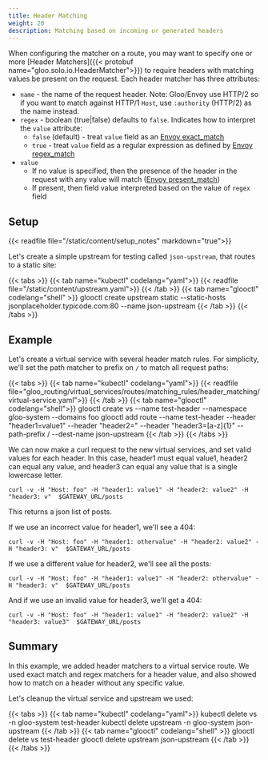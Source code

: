 ```yaml
---
title: Header Matching
weight: 20
description: Matching based on incoming or generated headers
---
```


When configuring the matcher on a route, you may want to specify one or more 
[Header Matchers]({{< protobuf name="gloo.solo.io.HeaderMatcher">}}) to require headers 
with matching values be present on the request. Each header matcher has three attributes:

* `name` - the name of the request header. Note: Gloo/Envoy use HTTP/2 so if you want to match against HTTP/1 `Host`,
use `:authority` (HTTP/2) as the name instead.
* `regex` - boolean (true|false) defaults to `false`. Indicates how to interpret the `value` attribute:
  * `false` (default) - treat `value` field as an [Envoy exact_match](https://www.envoyproxy.io/docs/envoy/latest/api-v2/api/v2/route/route.proto#envoy-api-field-route-headermatcher-exact-match)
  * `true` - treat `value` field as a regular expression as defined by [Envoy regex_match](https://www.envoyproxy.io/docs/envoy/latest/api-v2/api/v2/route/route.proto#envoy-api-field-route-headermatcher-regex-match)
* `value`
  * If no value is specified, then the presence of the header in the request with any value will match
([Envoy present_match](https://www.envoyproxy.io/docs/envoy/latest/api-v2/api/v2/route/route.proto#envoy-api-field-route-headermatcher-present-match))
  * If present, then field value interpreted based on the value of `regex` field

## Setup

{{< readfile file="/static/content/setup_notes" markdown="true">}}

Let's create a simple upstream for testing called `json-upstream`, that routes to a static site:

{{< tabs >}}
{{< tab name="kubectl" codelang="yaml">}}
{{< readfile file="/static/content/upstream.yaml">}}
{{< /tab >}}
{{< tab name="glooctl" codelang="shell" >}}
glooctl create upstream static --static-hosts jsonplaceholder.typicode.com:80 --name json-upstream
{{< /tab >}}
{{< /tabs >}}

## Example

Let's create a virtual service with several header match rules. For simplicity, we'll set the path matcher to prefix on `/` to match all request paths: 

{{< tabs >}}
{{< tab name="kubectl" codelang="yaml">}}
{{< readfile file="gloo_routing/virtual_services/routes/matching_rules/header_matching/virtual-service.yaml">}}
{{< /tab >}}
{{< tab name="glooctl" codelang="shell">}}
glooctl create vs --name test-header --namespace gloo-system --domains foo 
glooctl add route --name test-header --header "header1=value1" --header "header2=" --header "header3=[a-z]{1}" --path-prefix / --dest-name json-upstream
{{< /tab >}}
{{< /tabs >}}

We can now make a curl request to the new virtual services, and set valid values for each header. In this case, header1 must equal value1, 
header2 can equal any value, and header3 can equal any value that is a single lowercase letter. 

```shell
curl -v -H "Host: foo" -H "header1: value1" -H "header2: value2" -H "header3: v"  $GATEWAY_URL/posts
```

This returns a json list of posts. 

If we use an incorrect value for header1, we'll see a 404:

```shell
curl -v -H "Host: foo" -H "header1: othervalue" -H "header2: value2" -H "header3: v"  $GATEWAY_URL/posts
```

If we use a different value for header2, we'll see all the posts:
```shell
curl -v -H "Host: foo" -H "header1: value1" -H "header2: othervalue" -H "header3: v"  $GATEWAY_URL/posts
```

And if we use an invalid value for header3, we'll get a 404: 
```shell
curl -v -H "Host: foo" -H "header1: value1" -H "header2: value2" -H "header3: value3"  $GATEWAY_URL/posts
```

## Summary

In this example, we added header matchers to a virtual service route. We used exact match and regex matchers for a header value, and 
also showed how to match on a header without any specific value. 

Let's cleanup the virtual service and upstream we used:

{{< tabs >}}
{{< tab name="kubectl" codelang="yaml">}}
kubectl delete vs -n gloo-system test-header
kubectl delete upstream -n gloo-system json-upstream
{{< /tab >}}
{{< tab name="glooctl" codelang="shell" >}}
glooctl delete vs test-header
glooctl delete upstream json-upstream
{{< /tab >}}
{{< /tabs >}}

<br /> 
<br />

